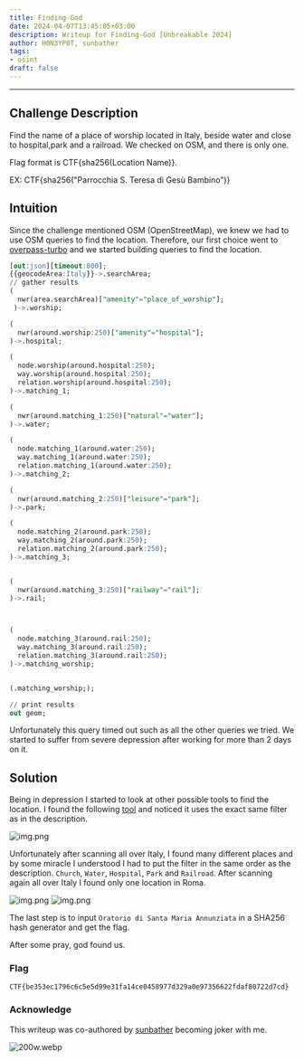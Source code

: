 ```yaml
---
title: Finding-God
date: 2024-04-07T13:45:05+03:00
description: Writeup for Finding-God [Unbreakable 2024]
author: H0N3YP0T, sunbather
tags:
- osint
draft: false
---
```

___

## Challenge Description

Find the name of a place of worship located in Italy, beside water and close to hospital,park and a railroad. We checked on OSM, and there is only one.

Flag format is CTF{sha256(Location Name)}.

EX: CTF{sha256("Parrocchia S. Teresa di Gesù Bambino")}


## Intuition

Since the challenge mentioned OSM (OpenStreetMap), we knew we had to use OSM queries to find the location. Therefore, our 
first choice went to [overpass-turbo](https://overpass-turbo.eu/) and we started building queries to find the location.

```sql
[out:json][timeout:800];
{{geocodeArea:Italy}}->.searchArea;
// gather results 
(
  nwr(area.searchArea)["amenity"="place_of_worship"];
 )->.worship;

(
  nwr(around.worship:250)["amenity"="hospital"];
)->.hospital;

(
  node.worship(around.hospital:250);
  way.worship(around.hospital:250);
  relation.worship(around.hospital:250);
)->.matching_1;

(
  nwr(around.matching_1:250)["natural"="water"];
)->.water;

(
  node.matching_1(around.water:250);
  way.matching_1(around.water:250);
  relation.matching_1(around.water:250);
)->.matching_2;

(
  nwr(around.matching_2:250)["leisure"="park"];
)->.park;

(
  node.matching_2(around.park:250);
  way.matching_2(around.park:250);
  relation.matching_2(around.park:250);
)->.matching_3;


(
  nwr(around.matching_3:250)["railway"="rail"];
)->.rail;



(
  node.matching_3(around.rail:250);
  way.matching_3(around.rail:250);
  relation.matching_3(around.rail:250);
)->.matching_worship;


(.matching_worship;);

// print results
out geom;
```
Unfortunately this query timed out such as all the other queries we tried. We started to suffer from severe depression after working for more than 2 days on it.

## Solution

Being in depression I started to look at other possible tools to find the location. I found the following [tool](https://osm-search.bellingcat.com/) and
noticed it uses the exact same filter as in the description. 

![img.png](/images/unbreakable_2024/map.png)

Unfortunately after scanning all over Italy, I found many different places and by some miracle I understood I had to put the 
filter in the same order as the description. `Church`, `Water`, `Hospital`, `Park` and `Railroad`. After scanning again all over
Italy I found only one location in Roma.

![img.png](/images/unbreakable_2024/god.png)
![img.png](/images/unbreakable_2024/church.png)

The last step is to input `Oratorio di Santa Maria Annunziata` in a SHA256 hash generator and get the flag.

After some pray, god found us.

### Flag

`CTF{be353ec1796c6c5e5d99e31fa14ce0458977d329a0e97356622fdaf80722d7cd}`

### Acknowledge

This writeup was co-authored by [sunbather](https://github.com/costinteo) becoming joker with me.

![200w.webp](/images/unbreakable_2024/joker.webp)